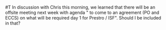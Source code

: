 #T
In discussion with Chris this morning, we learned that there will be an offsite meeting next week with agenda " to come to an agreement (PO and ECCS) on what will be required day 1 for Prestro / ISF". Should I be included in that? 
